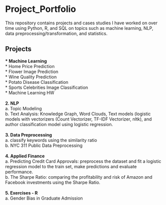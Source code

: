# Project_Portfolio

This repository contains projects and cases studies I have worked on over time using Python, R, and SQL 
on topics such as machine learning, NLP, data preprocessing/transformation, and statistics.

## Projects 
__* Machine Learning <br>__
    * Home Price Prediction <br>
    * Flower Image Prediction <br>
    * Wine Quality Prediction <br>
    * Potato Disease Classification <br>
    *  Sports Celebrities Image Classification <br>
    *  Machine Learning HW  
  <br>
__2. NLP <br>__
      a. Topic Modeling <br>
      b. Text Analysis: Knowledge Graph, Word Clouds, Text models (logistic models with vectorizers (Count Vectorizer, TF-IDF Vectorizer, nltk), and author classification model using logistic regression. <br>
  <br>
__3. Data Preprocessing <br>__
    a. classify keywords using the similarity ratio <br>
    b. NYC 311 Public Data Preprocessing <br>
  <br>
__4. Applied Finance <br>__
    a. Predicting Credit Card Approvals: preprocess the dataset and fit a logistic regression model to the train set, make predictions and evaluate performance. <br>
    b. The Sharpe Ratio: comparing the profitability and risk of Amazon and Facebook investments using the Sharpe Ratio. <br>
<br>
__5. Exercises - R <br>__
    a. Gender Bias in Graduate Admission <br>
